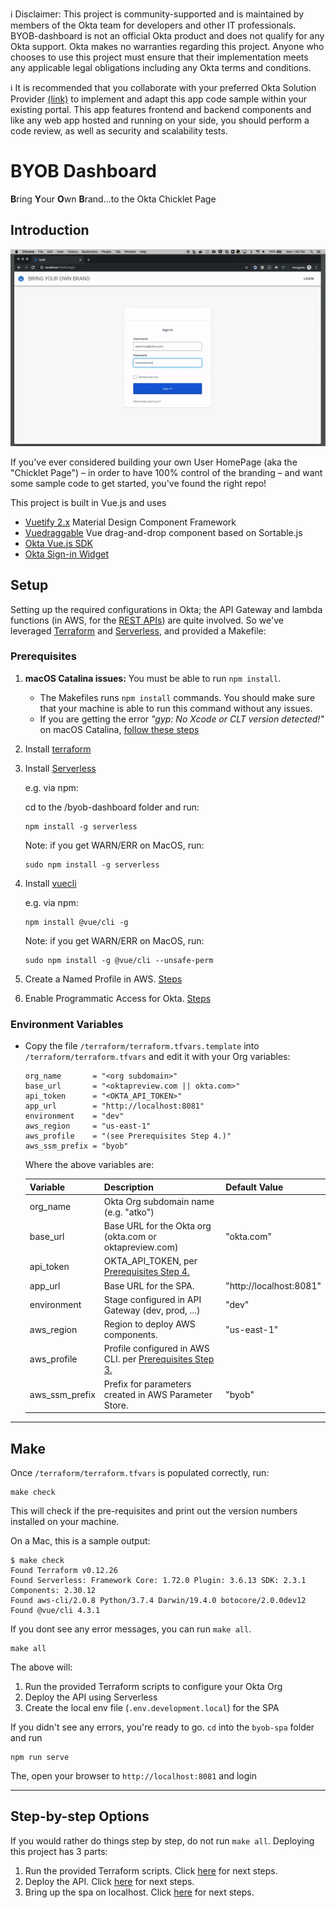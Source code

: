 ℹ️ Disclaimer: This project is community-supported and is maintained by members of the Okta team for developers and other IT professionals. BYOB-dashboard is not an official Okta product and does not qualify for any Okta support. Okta makes no warranties regarding this project. Anyone who chooses to use this project must ensure that their implementation meets any applicable legal obligations including any Okta terms and conditions.

ℹ️ It is recommended that you collaborate with your preferred Okta Solution Provider [(link)](https://www.okta.com/partners/meet-our-partners/?field_partner_type_tid=8101&field_solutions_target_id=6061) to implement and adapt this app code sample within your existing portal. This app features frontend and backend components and like any web app hosted and running on your side, you should perform a code review, as well as security and scalability tests.

# BYOB Dashboard

**B**ring **Y**our **O**wn **B**rand...to the Okta Chicklet Page

## Introduction

![alt text](images/byob-demo.gif)

If you've ever considered building your own User HomePage (aka the "Chicklet Page") – in order to have 100% control of the branding – and want some sample code to get started, you've found the right repo!

This project is built in Vue.js and uses

- [Vuetify 2.x](https://vuetifyjs.com/en/) Material Design Component Framework
- [Vuedraggable](https://github.com/SortableJS/Vue.Draggable) Vue drag-and-drop component based on Sortable.js
- [Okta Vue.js SDK](https://github.com/okta/okta-oidc-js/tree/master/packages/okta-vue)
- [Okta Sign-in Widget](https://github.com/okta/okta-signin-widget)

## Setup

Setting up the required configurations in Okta; the API Gateway and lambda functions (in AWS, for the [REST APIs](/byob-api)) are quite involved. So we've leveraged [Terraform](https://www.terraform.io/) and [Serverless](https://www.serverless.com), and provided a Makefile:

### Prerequisites

1. **macOS Catalina issues:** You must be able to run `npm install`.

   - The Makefiles runs `npm install` commands. You should make sure that your machine is able to run this command without any issues.
   - If you are getting the error _"gyp: No Xcode or CLT version detected!"_ on macOS Catalina, [follow these steps](https://medium.com/flawless-app-stories/gyp-no-xcode-or-clt-version-detected-macos-catalina-anansewaa-38b536389e8d)

2. Install [terraform](https://learn.hashicorp.com/terraform/getting-started/install)
3. Install [Serverless](https://www.serverless.com/framework/docs/getting-started/)

   e.g. via npm:

   cd to the /byob-dashboard folder and run:

   ```
   npm install -g serverless
   ```

   Note: if you get WARN/ERR on MacOS, run:

   ```
   sudo npm install -g serverless
   ```

4. Install [vuecli](https://cli.vuejs.org/#getting-started)

   e.g. via npm:

   ```
   npm install @vue/cli -g
   ```

   Note: if you get WARN/ERR on MacOS, run:

   ```
   sudo npm install -g @vue/cli --unsafe-perm
   ```

5. Create a Named Profile in AWS. [Steps](https://docs.idp.rocks/setup/#create-named-profile-in-aws-cli)
6. Enable Programmatic Access for Okta. [Steps](https://docs.idp.rocks/setup/#enable-programmatic-access-to-okta)

### Environment Variables

- Copy the file `/terraform/terraform.tfvars.template` into `/terraform/terraform.tfvars` and edit it with your Org variables:

  ```
  org_name       = "<org subdomain>"
  base_url       = "<oktapreview.com || okta.com>"
  api_token      = "<OKTA_API_TOKEN>"
  app_url        = "http://localhost:8081"
  environment    = "dev"
  aws_region     = "us-east-1"
  aws_profile    = "(see Prerequisites Step 4.)"
  aws_ssm_prefix = "byob"
  ```

  Where the above variables are: <a name="variable-names"></a>

  | Variable       | Description                                                                | Default Value           |
  | -------------- | :------------------------------------------------------------------------- | ----------------------- |
  | org_name       | Okta Org subdomain name (e.g. "atko")                                      |                         |
  | base_url       | Base URL for the Okta org (okta.com or oktapreview.com)                    | "okta.com"              |
  | api_token      | OKTA_API_TOKEN, per [Prerequisites Step 4.](#prerequisites)                |                         |
  | app_url        | Base URL for the SPA.                                                      | "http://localhost:8081" |
  | environment    | Stage configured in API Gateway (dev, prod, ...)                           | "dev"                   |
  | aws_region     | Region to deploy AWS components.                                           | "us-east-1"             |
  | aws_profile    | Profile configured in AWS CLI. per [Prerequisites Step 3.](#prerequisites) |                         |
  | aws_ssm_prefix | Prefix for parameters created in AWS Parameter Store.                      | "byob"                  |

---

## Make

Once `/terraform/terraform.tfvars` is populated correctly, run:

```
make check
```

This will check if the pre-requisites and print out the version numbers installed on your machine.

On a Mac, this is a sample output:

```
$ make check
Found Terraform v0.12.26
Found Serverless: Framework Core: 1.72.0 Plugin: 3.6.13 SDK: 2.3.1 Components: 2.30.12
Found aws-cli/2.0.8 Python/3.7.4 Darwin/19.4.0 botocore/2.0.0dev12
Found @vue/cli 4.3.1
```

If you dont see any error messages, you can run `make all`.

```
make all
```

The above will:

1. Run the provided Terraform scripts to configure your Okta Org
2. Deploy the API using Serverless
3. Create the local env file (`.env.development.local`) for the SPA

If you didn't see any errors, you're ready to go. `cd` into the `byob-spa` folder and run

```
npm run serve
```

The, open your browser to `http://localhost:8081` and login

---

## Step-by-step Options

If you would rather do things step by step, do not run `make all`. Deploying this project has 3 parts:

1. Run the provided Terraform scripts. Click [here](terraform#okta-setup) for next steps.
2. Deploy the API. Click [here](byob-api#serverless) for next steps.
3. Bring up the spa on localhost. Click [here](byob-spa#make) for next steps.
